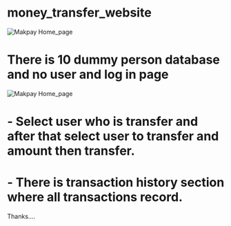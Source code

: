 # money_transfer_website

<img align="center" alt="Makpay Home_page" width="auto" height="auto" src="https://vklbphwmappliaigbxsc.supabase.co/storage/v1/object/sign/projects/makpay%20home_page.jpg?token=eyJhbGciOiJIUzI1NiIsInR5cCI6IkpXVCJ9.eyJ1cmwiOiJwcm9qZWN0cy9tYWtwYXkgaG9tZV9wYWdlLmpwZyIsImlhdCI6MTY2NjU1MTkzOSwiZXhwIjoxOTgxOTExOTM5fQ.hz4d9ld5n0SrolsB39hwykeLNRE7wtbCHO-fxz_o9Nk" />

# There is 10 dummy person database and no user and log in page
<img align="center" alt="Makpay Home_page" width="auto" height="auto" src="https://vklbphwmappliaigbxsc.supabase.co/storage/v1/object/sign/projects/makpay%20transfer%20page.jpg?token=eyJhbGciOiJIUzI1NiIsInR5cCI6IkpXVCJ9.eyJ1cmwiOiJwcm9qZWN0cy9tYWtwYXkgdHJhbnNmZXIgcGFnZS5qcGciLCJpYXQiOjE2NjY1NTIxMzQsImV4cCI6MTk4MTkxMjEzNH0.-jAg9kmuURTyw00QZW5N0OvcErxYfdxiBPKOa66VkfA" />

# - Select user who is transfer and after that select user to transfer and amount then transfer.<br/>
# - There is transaction history section where all transactions record.<br/>
Thanks....
